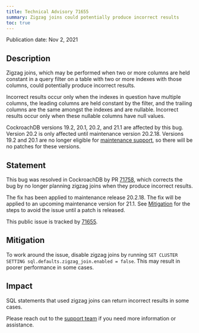 ```yaml
---
title: Technical Advisory 71655
summary: Zigzag joins could potentially produce incorrect results
toc: true
---
```


Publication date: Nov 2, 2021

## Description

Zigzag joins, which may be performed when two or more columns are held constant in a query filter on a table with two or more indexes with those columns, could potentially produce incorrect results.

Incorrect results occur only when the indexes in question have multiple columns, the leading columns are held constant by the filter, and the trailing columns are the same amongst the indexes and are nullable. Incorrect results occur only when these nullable columns have null values.

CockroachDB versions 19.2, 20.1, 20.2, and 21.1 are affected by this bug. Version 20.2 is only affected until maintenance version 20.2.18. Versions 19.2 and 20.1 are no longer eligible for [maintenance support](../releases/release-support-policy.html), so there will be no patches for these versions.

## Statement

This bug was resolved in CockroachDB by PR [71758](https://github.com/cockroachdb/cockroach/pull/71758), which corrects the bug by no longer planning zigzag joins when they produce incorrect results.

The fix has been applied to maintenance release 20.2.18. The fix will be applied to an upcoming maintenance version for 21.1. See [Mitigation](#mitigation) for the steps to avoid the issue until a patch is released.

This public issue is tracked by [71655](https://github.com/cockroachdb/cockroach/pull/71758).

## Mitigation

To work around the issue, disable zigzag joins by running `SET CLUSTER SETTING sql.defaults.zigzag_join.enabled = false`. This may result in poorer performance in some cases.

## Impact

SQL statements that used zigzag joins can return incorrect results in some cases.

Please reach out to the [support team](https://support.cockroachlabs.com/) if you need more information or assistance.

